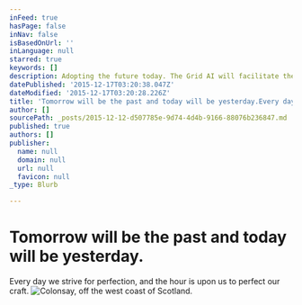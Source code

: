 ```yaml
---
inFeed: true
hasPage: false
inNav: false
isBasedOnUrl: ''
inLanguage: null
starred: true
keywords: []
description: Adopting the future today. The Grid AI will facilitate the design and allow more time to elaborate.
datePublished: '2015-12-17T03:20:38.047Z'
dateModified: '2015-12-17T03:20:28.226Z'
title: 'Tomorrow will be the past and today will be yesterday.Every day we strive for perfection, and the hour is upon us to perfect our craft.'
author: []
sourcePath: _posts/2015-12-12-d507785e-9d74-4d4b-9166-88076b236847.md
published: true
authors: []
publisher:
  name: null
  domain: null
  url: null
  favicon: null
_type: Blurb

---
```

# Tomorrow will be the past and today will be yesterday.  
Every day we strive for perfection, and the hour is upon us to perfect our craft.
![Colonsay, off the west coast of Scotland.](https://the-grid-user-content.s3-us-west-2.amazonaws.com/d283c299-cce8-4c37-b492-549bfb45777c.jpg)